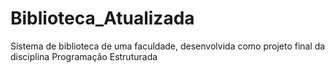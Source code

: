 # Biblioteca_Atualizada
Sistema de biblioteca de uma faculdade, desenvolvida como projeto final da disciplina Programação Estruturada 
